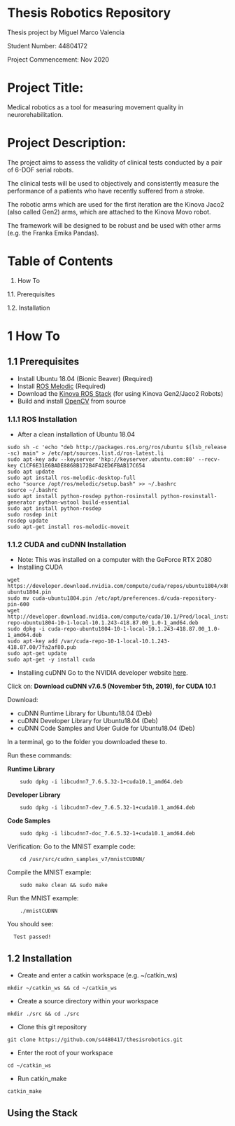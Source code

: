 # Thesis Robotics Repository
Thesis project by Miguel Marco Valencia

Student Number: 44804172

Project Commencement: Nov 2020

# Project Title:
Medical robotics as a tool for measuring movement quality in neurorehabilitation.
# Project Description:
The project aims to assess the validity of clinical tests conducted by a pair of 6-DOF serial robots.

The clinical tests will be used to objectively and consistently measure the performance of a patients who have recently suffered from a stroke.

The robotic arms which are used for the first iteration are the Kinova Jaco2 (also called Gen2) arms, which are attached to the Kinova Movo robot.

The framework will be designed to be robust and be used with other arms (e.g. the Franka Emika Pandas).
# Table of Contents
1. How To

1.1. Prerequisites

1.2. Installation
# 1 How To
## 1.1 Prerequisites
- Install Ubuntu 18.04 (Bionic Beaver) (Required)
- Install [ROS Melodic](http://wiki.ros.org/melodic) (Required)
- Download the [Kinova ROS Stack](https://github.com/Kinovarobotics/kinova-ros) (for using Kinova Gen2/Jaco2 Robots)
- Build and install [OpenCV](https://docs.opencv.org/master/d7/d9f/tutorial_linux_install.html) from source
### 1.1.1 ROS Installation
- After a clean installation of Ubuntu 18.04
```console
sudo sh -c 'echo "deb http://packages.ros.org/ros/ubuntu $(lsb_release -sc) main" > /etc/apt/sources.list.d/ros-latest.li
sudo apt-key adv --keyserver 'hkp://keyserver.ubuntu.com:80' --recv-key C1CF6E31E6BADE8868B172B4F42ED6FBAB17C654
sudo apt update
sudo apt install ros-melodic-desktop-full
echo "source /opt/ros/melodic/setup.bash" >> ~/.bashrc
source ~/.bashrc
sudo apt install python-rosdep python-rosinstall python-rosinstall-generator python-wstool build-essential
sudo apt install python-rosdep
sudo rosdep init
rosdep update
sudo apt-get install ros-melodic-moveit
```
### 1.1.2 CUDA and cuDNN Installation
- Note: This was installed on a computer with the GeForce RTX 2080
- Installing CUDA
```console
wget https://developer.download.nvidia.com/compute/cuda/repos/ubuntu1804/x86_64/cuda-ubuntu1804.pin
sudo mv cuda-ubuntu1804.pin /etc/apt/preferences.d/cuda-repository-pin-600
wget http://developer.download.nvidia.com/compute/cuda/10.1/Prod/local_installers/cuda-repo-ubuntu1804-10-1-local-10.1.243-418.87.00_1.0-1_amd64.deb
sudo dpkg -i cuda-repo-ubuntu1804-10-1-local-10.1.243-418.87.00_1.0-1_amd64.deb
sudo apt-key add /var/cuda-repo-10-1-local-10.1.243-418.87.00/7fa2af80.pub
sudo apt-get update
sudo apt-get -y install cuda
```
- Installing cuDNN
Go to the NVIDIA developer website [here](https://developer.nvidia.com/rdp/cudnn-download).

Click on: **Download cuDNN v7.6.5 (November 5th, 2019), for CUDA 10.1**

Download:
  - cuDNN Runtime Library for Ubuntu18.04 (Deb)
  - cuDNN Developer Library for Ubuntu18.04 (Deb)
  - cuDNN Code Samples and User Guide for Ubuntu18.04 (Deb)
 
In a terminal, go to the folder you downloaded these to.
 
Run these commands:

**Runtime Library**
```console
    sudo dpkg -i libcudnn7_7.6.5.32-1+cuda10.1_amd64.deb
```
**Developer Library**
```console
    sudo dpkg -i libcudnn7-dev_7.6.5.32-1+cuda10.1_amd64.deb
```
**Code Samples**
```console
    sudo dpkg -i libcudnn7-doc_7.6.5.32-1+cuda10.1_amd64.deb
```
Verification:
Go to the MNIST example code:
```console
    cd /usr/src/cudnn_samples_v7/mnistCUDNN/
```
Compile the MNIST example:
```console
    sudo make clean && sudo make
```
Run the MNIST example:
```console
    ./mnistCUDNN
```
You should see:
```console
  Test passed!
```

## 1.2 Installation
- Create and enter a catkin workspace (e.g. ~/catkin_ws)
```console
mkdir ~/catkin_ws && cd ~/catkin_ws
```
- Create a source directory within your workspace
```console
mkdir ./src && cd ./src
```
- Clone this git repository
```console
git clone https://github.com/s4480417/thesisrobotics.git
```
- Enter the root of your workspace
```console
cd ~/catkin_ws
```
- Run catkin_make
```console
catkin_make
```
## Using the Stack
